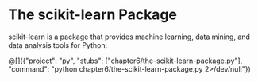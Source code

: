 # The scikit-learn Package

scikit-learn is a package that provides machine learning, data mining,
and data analysis tools for Python:

@[]({"project": "py", "stubs": ["chapter6/the-scikit-learn-package.py"], "command": "python chapter6/the-scikit-learn-package.py 2>/dev/null"})
